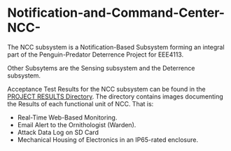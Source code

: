 # Notification-and-Command-Center-NCC-
The NCC subsystem is a Notification-Based Subsystem forming an integral part of the Penguin-Predator Deterrence Project for EEE4113.

Other Subsytems are the Sensing subsystem and the Deterrence subsystem.


Acceptance Test Results for the NCC subsystem can be found in the [PROJECT RESULTS Directory](https://github.com/JustMarwa/Notification-and-Command-Center-NCC-/tree/main/PROJECT%20RESULTS).  The directory contains images documenting the Results of each functional unit of NCC. That is:
 - Real-Time Web-Based Monitoring.
 - Email Alert to the Ornithologist (Warden).
 - Attack Data Log on SD Card
 - Mechanical Housing of Electronics in an IP65-rated enclosure.
